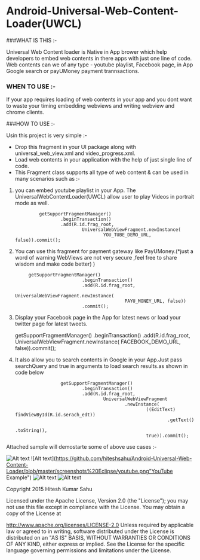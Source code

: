 # Android-Universal-Web-Content-Loader(UWCL)

###WHAT IS THIS :-

Universal Web Content loader is Native in App brower which help developers to embed web contents in there apps with just one line of code. Web contents can we of any type - youtube playlist, Facebook page, in App Google search or payUMoney payment trannsactions.

### WHEN TO USE  :- 

If your app requires loading of web contents in your app and you dont want to waste your timing embedding webviews and writing webview and chrome clients.


###HOW TO USE :-

Usin this project is very simple :-
 - Drop this fragment in your UI package along with universal_web_view.xml and video_progress.xml.
 - Load web contents in your application with the help of just single line of code.
 - 
   This Fragment class supports all type of web content & can be used in many scenarios such as :-

1) you can embed youtube playlist in your App. The UniversalWebContentLoader(UWCL) allow user to play Videos in portrait mode as well.

				getSupportFragmentManager()
						.beginTransaction()
						.add(R.id.frag_root,
								UniversalWebViewFragment.newInstance(
										YOU_TUBE_DEMO_URL, false)).commit();

2) You can use this fragment for payment gateway like PayUMoney.(*just a word of warning WebViews are not very secure ,feel free to share wisdom and make code better) ) 

			getSupportFragmentManager()
								.beginTransaction()
								.add(R.id.frag_root,
										UniversalWebViewFragment.newInstance(
												PAYU_MONEY_URL, false))
								.commit();

3) Display your Facebook page in the App for latest news or load your twitter page for latest tweets.

	getSupportFragmentManager()
						.beginTransaction()
						.add(R.id.frag_root,
								UniversalWebViewFragment.newInstance(
										FACEBOOK_DEMO_URL, false)).commit();


4) It also allow you to search contents in Google in your App.Just pass searchQuery and true in arguments to load search results.as shown in code below

						getSupportFragmentManager()
								.beginTransaction()
								.add(R.id.frag_root,
										UniversalWebViewFragment
												.newInstance(
														((EditText) findViewById(R.id.serach_edt))
																.getText()
																.toString(),
														true)).commit();
														
Attached sample will demostarte some of above use cases :-

![Alt text](https://github.com/hiteshsahu/Android-Universal-Web-Content-Loader/blob/master/screenshots%20Eclipse/home_page.png "Sample Home")
![Alt text](https://github.com/hiteshsahu/Android-Universal-Web-Content-Loader/blob/master/screenshots%20Eclipse/youtube.png"YouTube Example")
![Alt text](https://github.com/hiteshsahu/Android-Universal-Web-Content-Loader/blob/master/screenshots%20Eclipse/payumoney.png "payment Gateway Example")
![Alt text](https://github.com/hiteshsahu/Android-Universal-Web-Content-Loader/blob/master/screenshots%20Eclipse/offline.png "payment Gateway Example")

Copyright 2015 Hitesh Kumar Sahu

Licensed under the Apache License, Version 2.0 (the "License"); you may not use this file except in compliance with the License. You may obtain a copy of the License at

http://www.apache.org/licenses/LICENSE-2.0
Unless required by applicable law or agreed to in writing, software distributed under the License is distributed on an "AS IS" BASIS, WITHOUT WARRANTIES OR CONDITIONS OF ANY KIND, either express or implied. See the License for the specific language governing permissions and limitations under the License.
 
